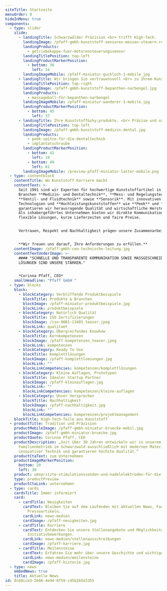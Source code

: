 ```yaml
---
siteTitle: Startseite
menuOrder: 0
hideInMenu: true
components:
  - type: slider
    slide:
      - landingTitle: Schwarzwälder Präzision <br> trifft High-Tech.
        landingImage: /pfaff-gmbh-kunststoff-sensoren-messen-steuern-regeln.jpg
        landingProducts:
          - getriebekappe-fuer-motorensteuerungssensor
        landingTitlePosition: top-left
        landingProductMarkerPosition:
          - bottom: 36
            left: 24
        landingImageMobile: /pfaff-miniatur-guckloch-1-mobile.jpg
      - landingTitle: Wir bringen Sie vertrauensvoll <br> zu Ihrem Kunststoffgipfel.
        landingTitlePosition: top-right
        landingImage: /pfaff-gmbh-kunststoff-bepanthen-narbengel.jpg
        landingProducts:
          - massageball-für-bepanthen-narbengel
        landingImageMobile: /pfaff-miniatur-wanderer-1-mobile.jpg
        landingProductMarkerPosition:
          - bottom: 45
            left: 37
      - landingTitle: Ihre Kunststoff&shy;produkte. <br> Präzise und sofort einsatzbereit.
        landingTitlePosition: top-left
        landingImage: /pfaff-gmbh-kunststoff-medizin-dental.jpg
        landingProducts:
          - peek-spitze-für-die-dentaltechnik
          - implantatschraube
        landingProductMarkerPosition:
          - bottom: 41
            left: 19
          - bottom: 49
            left: 61
        landingImageMobile: /preview-pfaff-miniatur-laster-mobile.png
  - type: contentblock
    contentTitle: Wo Kunststoff Karriere macht
    contentText: >-
      Seit 1991 sind wir Experten für hochwertige Kunststoffartikel in den
      Branchen **Medizin- und Dentaltechnik**, **Mess- und Regelungstechnik**,
      **Ventil- und Fluidtechnik** sowie **Sensorik**. Mit innovativen
      Technologien und **Hochleistungskunststoffen** wie **Peek** und **PPS**
      garantieren wir herausragende Qualität und wirtschaftliche Herstellung.
      Als inhabergeführtes Unternehmen bieten wir direkte Kommunikation,
      flexible Lösungen, kurze Lieferzeiten und faire Preise.


      Vertrauen, Respekt und Nachhaltigkeit prägen unsere Zusammenarbeit mit Kunden, Lieferanten und Mitarbeitern. Entdecken Sie unsere Möglichkeiten und kontaktieren Sie uns für langfristige Partnerschaften.


      **Wir freuen uns darauf, Ihre Anforderungen zu erfüllen.**
    contentImage: /pfaff-gmbh-ceo-technische-leitung.jpg
    contentTextUnderImage: >-
      #### "SCHNELLE UND TRANSPARENTE KOMMUNIKATION SOWIE MASSGESCHNEIDERTE
      LÖSUNGEN SIND UNSERE STÄRKEN."


      *Corinna Pfaff, CEO*
    smallHeadline: "Pfaff GmbH "
  - type: blocks
    block:
      - blockCategory: Verblüffende Produktbeispiele
        blockTitle: Produkte & Branchen
        blockImage: /pfaff-miniatur-produktbeispiele.jpg
        blockLink: produktbeispiele
      - blockCategory: Natürlich Qualität
        blockTitle: ISO Zertifizierungen
        blockImage: /iso-9001-13485_teaser.jpeg
        blockLink: qualitaet
      - blockCategory: Übergreifendes Knowhow
        blockTitle: Kernkompetenzen
        blockImage: /pfaff-kompetenzen_teaser.jpeg
        blockLink: kompetenzen
      - blockCategory: Ready To Use
        blockTitle: Komplettlösungen
        blockImage: /pfaff-komplettloesungen.jpg
        blockLink: ""
        blockLinkCompetencies: kompetenzen/komplettlösungen
      - blockCategory: Kleine Auflagen, Prototypen
        blockTitle: Idealer Startup Partner
        blockImage: /pfaff-kleinauflagen.jpg
        blockLink: ""
        blockLinkCompetencies: kompetenzen/kleine-auflagen
      - blockCategory: Unser Versprechen
        blockTitle: Nachhaltigkeit
        blockImage: /pfaff-nachhaltigkeit.jpg
        blockLink: ""
        blockLinkCompetencies: kompetenzen/projektmanagement
    blockTitle: High-Tech-Teile aus Kunststoff
  - productTitle: Tradition und Präzision
    productMobileImage: /pfaff-gmbh-miniatur-bruecke-mobil.jpg
    productImage: /pfaff-gmbh-miniatur-bruecke.jpg
    productQuote: Corinna Pfaff, CEO
    productDescription: „Seit über 30 Jahren entwickeln wir in unserem
      Familienbetrieb im Schwarzwald ausschließlich mit modernen Materialien,
      innovativer Technik und garantieren höchste Qualität.“
    productCtaText: zum Unternehmen
    productImageMarkerPosition:
      bottom: 20
      left: 38
    product: umspritzte-stimulationssonden-und-nadelelektroden-für-die-neurochirurgie
    type: productPreview
    productCtaLink: unternehmen
  - type: cards
    cardsTitle: Immer informiert
    card:
      - cardTitle: Neuigkeiten
        cardText: Bleiben Sie auf dem Laufenden mit aktuellen News, Fachbeiträgen und
          Presseartikeln.
        cardLink: news-medien
        cardImage: /pfaff-neuigkeiten.jpg
      - cardTitle: Karriere
        cardText: Entdecken Sie unsere Stellenangebote und Möglichkeiten für
          Initiativbewerbungen.
        cardLink: news-medien/stellenausschreibungen
        cardImage: /pfaff-karriere.jpg
      - cardTitle: Meilensteine
        cardText: Erfahren Sie mehr über unsere Geschichte und wichtige Stationen.
        cardLink: news-medien/meilensteine
        cardImage: /pfaff-historie.jpg
  - type: news
    embedNews: true
    title: Aktuelle News
id: 8c68cce3-2666-4e94-8f59-cd5b2b5d3355
---
```

